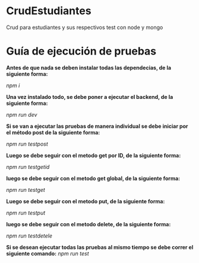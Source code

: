 # CrudEstudiantes
Crud para estudiantes y sus respectivos test con node y mongo

# Guía de ejecución de pruebas
**Antes de que nada se deben instalar todas las dependecias, de la siguiente forma:**

*npm i*

**Una vez instalado todo, se debe poner a ejecutar el backend, de la siguiente forma:**

*npm run dev*

**Si se van a ejecutar las pruebas de manera individual se debe iniciar por el método post de la siguiente forma:**

*npm run testpost*

**Luego se debe seguir con el metodo get por ID, de la siguiente forma:**

*npm run testgetid*

**luego se debe seguir con el metodo get global, de la siguiente forma:**

*npm run testget*

**Luego se debe seguir con el metodo put, de la siguiente forma:**

*npm run testput*

**luego se debe seguir con el metodo delete, de la siguiente forma:**

*npm run testdetele*

**Si se desean ejecutar todas las pruebas al mismo tiempo se debe correr el siguiente comando:**
*npm run test*
